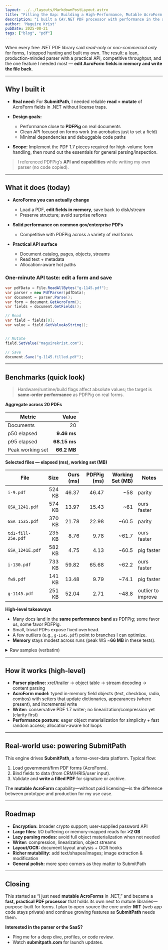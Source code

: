 ```yaml
---
layout: ../../layouts/MarkdownPostLayout.astro
title: "Filling the Gap: Building a High-Performance, Mutable AcroForm PDF Processor in .NET"
description: "I built a C#/.NET PDF processor with performance in the same band as PDFPig - and added what I couldn’t find for free in .NET: **true in-memory, mutable AcroForms** you can edit and save. It powers my upcoming forms-over-data SaaS, **SubmitPath** (coming soon at **submitpath.com**)."
author: 'Maguire Krist'
pubDate: 2025-08-21
tags: ["blog", "pdf"]
---
```



When every free .NET PDF library said *read-only* or *non-commercial only* for forms, I stopped hunting and built my own. The result: a lean, production-minded parser with a practical API, competitive throughput, and the one feature I needed most — **edit AcroForm fields in memory and write the file back**.

---

## Why I built it

* **Real need:** For **SubmitPath**, I needed reliable **read + mutate** of AcroForm fields in .NET without license traps.
* **Design goals:**

  * Performance close to **PDFPig** on real documents
  * Clean API focused on forms work (no acrobatics just to set a field)
  * Minimal dependencies and debuggable code paths
* **Scope:** Implement the PDF 1.7 pieces required for high-volume form handling, then round out the essentials for general parsing/inspection.

> I referenced PDFPig’s **API and capabilities** while writing my own parser (no code copied).

---

## What it does (today)

* **AcroForms you can actually change**

  * Load a PDF, **edit fields in memory**, save back to disk/stream
  * Preserve structure; avoid surprise reflows
* **Solid performance on common gov/enterprise PDFs**

  * Competitive with PDFPig across a variety of real forms
* **Practical API surface**

  * Document catalog, pages, objects, streams
  * Read text + metadata
  * Allocation-aware hot paths

### One-minute API taste: edit a form and save

```csharp
var pdfData = File.ReadAllBytes("g-1145.pdf");
var parser = new PdfParser(pdfData);
var document = parser.Parse();
var form = document.GetAcroForm();
var fields = document.GetFields();

// Read
var field = fields[0];
var value = field.GetValueAsString();


// Mutate
field.SetValue("maguirekrist.com");

// Save
document.Save("g-1145.filled.pdf");
```

---

## Benchmarks (quick look)

> Hardware/runtime/build flags affect absolute values; the target is **same-order performance** as PDFPig on real forms.

**Aggregate across 20 PDFs**

| Metric           |        Value |
| ---------------- | -----------: |
| Documents        |           20 |
| p50 elapsed      |  **9.46 ms** |
| p95 elapsed      | **68.15 ms** |
| Peak working set |  **66.2 MB** |

**Selected files — elapsed (ms), working set (MB)**

| File               |   Size | Ours (ms) | PDFPig (ms) | Working Set (MB) | Notes              |
| ------------------ | -----: | --------: | ----------: | ---------------: | ------------------ |
| `i-9.pdf`          | 524 KB |     46.37 |       46.47 |             \~58 | parity             |
| `GSA_1241.pdf`     | 574 KB |     13.97 |       15.43 |             \~61 | ours faster        |
| `GSA_1535.pdf`     | 370 KB |     21.78 |       22.98 |           \~60.5 | parity             |
| `td1-fill-25e.pdf` | 235 KB |      8.76 |        9.78 |           \~61.7 | ours faster        |
| `GSA_1241E.pdf`    | 582 KB |      4.75 |        4.13 |           \~60.5 | pig faster         |
| `i-130.pdf`        | 733 KB |     59.82 |       65.68 |           \~62.2 | ours faster        |
| `fw9.pdf`          | 141 KB |     13.48 |        9.79 |           \~74.1 | pig faster         |
| `g-1145.pdf`       | 251 KB |     52.04 |        2.71 |           \~48.8 | outlier to improve |

**High-level takeaways**

* Many docs land in the **same performance band** as PDFPig; some favor us, some favor PDFPig.
* Small, trivial PDFs expose fixed overhead.
* A few outliers (e.g., `g-1145.pdf`) point to branches I can optimize.
* **Memory** stays modest across runs (peak WS \~**66 MB** in these tests).

<details>
<summary>Raw samples (verbatim)</summary>

```
file	size_bytes	elapsed_ms	alloc_bytes	working_set_mb
g-1145.pdf	250968	224.653	2247392	48.4
GSA1364A-1-16d.pdf	764626	23.312	4023096	53.1
multi_text.pdf	938	0.410	19432	53.1
ssa-89.pdf	52702	4.077	1489160	54.6
A4.pdf	752	0.131	17072	54.7
two_pager.pdf	1109	0.174	26352	54.7
test_me.pdf	954	0.335	25944	54.8
i-9.pdf	524095	48.708	14263608	58.0
Resume.pdf	121157	1.409	533864	58.5
GSA_1241E.pdf	581988	8.885	2279296	58.7
GSA_1535.pdf	370402	23.625	5221776	61.0
GSA_1241.pdf	574277	13.290	1534672	62.0
td1-fill-25e.pdf	235182	9.025	2938592	62.0
GSA_14.pdf	520126	16.194	2729576	62.0
GSA_1226.pdf	307366	7.955	976040	62.1
i-130.pdf	732985	59.914	23776408	62.6
fw9.pdf	140815	8.199	3415616	62.6
GSA_1380.pdf	330983	9.889	1576328	63.8
GSA1364WH-16d.pdf	824543	33.188	6865936	66.0
GSA_1181.pdf	289178	17.711	4023424	66.2

Count=20  p50=9.46 ms  p95=68.15 ms  PeakRSS=66.2 MB
```

```
processor	file	size_bytes	elapsed_ms	alloc_bytes	working_set_mb
Ours	g-1145.pdf	250968	52.039	2247392	48.8
PdfPig	g-1145.pdf	250968	2.707	1880880	48.8
Ours	GSA1364A-1-16d.pdf	764626	23.835	4023096	52.8
PdfPig	GSA1364A-1-16d.pdf	764626	23.141	4023096	52.8
Ours	multi_text.pdf	938	0.808	19432	56.0
PdfPig	multi_text.pdf	938	0.099	19432	56.0
Ours	ssa-89.pdf	52702	6.424	1498256	56.3
PdfPig	ssa-89.pdf	52702	3.459	1453096	56.3
Ours	A4.pdf	752	0.129	17072	56.3
PdfPig	A4.pdf	752	0.080	17072	56.3
Ours	two_pager.pdf	1109	0.145	26352	56.3
PdfPig	two_pager.pdf	1109	0.113	26352	56.3
Ours	test_me.pdf	954	0.361	25944	56.3
PdfPig	test_me.pdf	954	0.111	25872	56.3
Ours	i-9.pdf	524095	46.368	14263608	57.9
PdfPig	i-9.pdf	524095	46.466	14394648	57.9
Ours	Resume.pdf	121157	1.136	533864	60.4
PdfPig	Resume.pdf	121157	1.042	533864	60.4
Ours	GSA_1241E.pdf	581988	4.751	2279296	60.5
PdfPig	GSA_1241E.pdf	581988	4.125	2279296	60.5
Ours	GSA_1535.pdf	370402	21.776	5221776	60.5
PdfPig	GSA_1535.pdf	370402	22.979	5221776	60.5
Ours	GSA_1241.pdf	574277	13.968	1534672	61.0
PdfPig	GSA_1241.pdf	574277	15.434	1535504	61.0
Ours	td1-fill-25e.pdf	235182	8.759	2938680	61.7
PdfPig	td1-fill-25e.pdf	235182	9.779	2456528	61.7
Ours	GSA_14.pdf	520126	15.585	2729576	61.7
PdfPig	GSA_14.pdf	520126	15.425	2729576	61.7
Ours	GSA_1226.pdf	307366	7.793	976040	61.7
PdfPig	GSA_1226.pdf	307366	8.271	976040	61.7
Ours	i-130.pdf	732985	59.821	23808936	62.2
PdfPig	i-130.pdf	732985	65.676	23114720	62.2
Ours	fw9.pdf	140815	13.484	3415616	74.1
PdfPig	fw9.pdf	140815	9.793	3411832	74.1
Ours	GSA_1380.pdf	330983	11.408	1576328	76.4
PdfPig	GSA_1380.pdf	330983	13.161	1576352	76.4
Ours	GSA1364WH-16d.pdf	824543	40.708	6997032	75.2
PdfPig	GSA1364WH-16d.pdf	824543	38.831	6865936	75.2
Ours	GSA_1181.pdf	289178	16.527	4023424	73.4
PdfPig	GSA_1181.pdf	289178	18.282	4023424	73.4
```

</details>

---

## How it works (high-level)

* **Parser pipeline:** xref/trailer → object table → stream decoding → content parsing
* **AcroForm model:** typed in-memory field objects (text, checkbox, radio, combos) with setters that update dictionaries, appearances (where present), and incremental write
* **Writer:** conservative PDF 1.7 writer; no linearization/compression yet (clarity first)
* **Performance posture:** eager object materialization for simplicity + fast random access; allocation-aware hot loops

---

## Real-world use: powering **SubmitPath**

This engine drives **SubmitPath**, a forms-over-data platform. Typical flow:

1. Load government/firm PDF forms (AcroForm).
2. Bind fields to data (from CRM/HRIS/user input).
3. Validate and **write a filled PDF** for signature or archive.

The **mutable AcroForm** capability—without paid licensing—is the difference between prototype and production for my use case.

---

## Roadmap

* **Encryption:** broader crypto support; user-supplied password API
* **Large files:** I/O buffering or memory-mapped reads for **>2 GB**
* **Lazy parsing modes:** avoid full object materialization when not needed
* **Writer:** compression, linearization, object streams
* **Layout/OCR:** document layout analysis + OCR hooks
* **Richer mutability:** add text/shapes/images; image extraction & modification
* **General polish:** more spec corners as they matter to SubmitPath

---

## Closing

This started as “I just need **mutable AcroForms** in .NET,” and became a **fast, practical PDF processor** that holds its own next to mature libraries—purpose-built for forms. I plan to open-source the core under **MIT** (web app code stays private) and continue growing features as **SubmitPath** needs them.

**Interested in the parser or the SaaS?**

* Ping me for a deep dive, profiles, or code review.
* Watch **submitpath.com** for launch updates.
